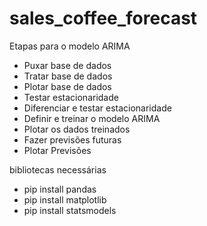 # sales_coffee_forecast

Etapas para o modelo ARIMA
* Puxar base de dados
* Tratar base de dados
* Plotar base de dados
* Testar estacionaridade
* Diferenciar e testar estacionaridade 
* Definir e treinar o modelo ARIMA
* Plotar os dados treinados
* Fazer previsões futuras
* Plotar Previsões

bibliotecas necessárias
- pip install pandas
- pip install matplotlib
- pip install statsmodels
